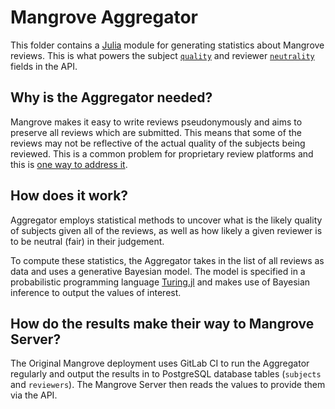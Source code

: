 # Mangrove Aggregator

This folder contains a [Julia](https://julialang.org/) module for generating statistics about Mangrove reviews.
This is what powers the subject [`quality`](https://docs.mangrove.reviews/#/paths/~1subject~1{sub}/get) and reviewer [`neutrality`](https://docs.mangrove.reviews/#/paths/~1issuer~1{pem}/get) fields in the API.

## Why is the Aggregator needed?

Mangrove makes it easy to write reviews pseudonymously and aims to preserve all reviews which are submitted. This means that some of the reviews may not be reflective of the actual quality of the subjects being reviewed. This is a common problem for proprietary review platforms and this is [one way to address it](https://mangrove.reviews/faq).

## How does it work?

Aggregator employs statistical methods to uncover what is the likely quality of subjects given all of the reviews, as well as how likely a given reviewer is to be neutral (fair) in their judgement.

To compute these statistics, the Aggregator takes in the list of all reviews as data and uses a generative Bayesian model. The model is specified in a probabilistic programming language [Turing.jl](https://turing.ml/) and makes use of Bayesian inference to output the values of interest.

## How do the results make their way to Mangrove Server?

The Original Mangrove deployment uses GitLab CI to run the Aggregator regularly and output the results in to PostgreSQL database tables (`subjects` and `reviewers`). The Mangrove Server then reads the values to provide them via the API.